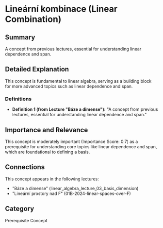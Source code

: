 # Lineární kombinace (Linear Combination)

## Summary
A concept from previous lectures, essential for understanding linear dependence and span.

## Detailed Explanation
This concept is fundamental to linear algebra, serving as a building block for more advanced topics such as linear dependence and span.

### Definitions
*   **Definition 1 (from Lecture "Báze a dimense"):** "A concept from previous lectures, essential for understanding linear dependence and span."

## Importance and Relevance
This concept is moderately important (Importance Score: 0.7) as a prerequisite for understanding core topics like linear dependence and span, which are foundational to defining a basis.

## Connections
This concept appears in the following lectures:
*   "Báze a dimense" (linear_algebra_lecture_03_basis_dimension)
*   "Lineární prostory nad F" (01B-2024-linear-spaces-over-F)

## Category
Prerequisite Concept